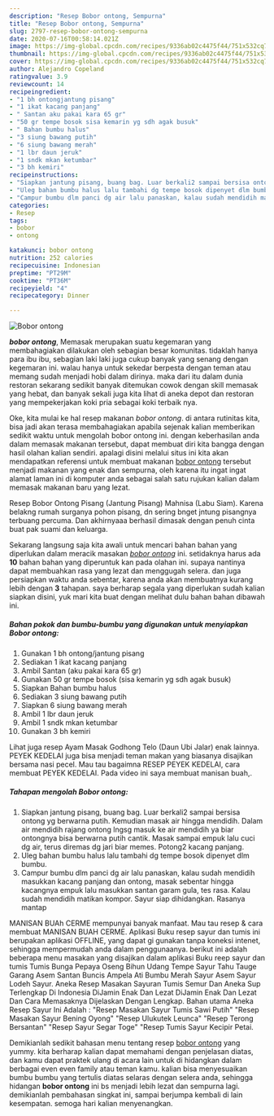 ```yaml
---
description: "Resep Bobor ontong, Sempurna"
title: "Resep Bobor ontong, Sempurna"
slug: 2797-resep-bobor-ontong-sempurna
date: 2020-07-16T00:58:14.021Z
image: https://img-global.cpcdn.com/recipes/9336ab02c4475f44/751x532cq70/bobor-ontong-foto-resep-utama.jpg
thumbnail: https://img-global.cpcdn.com/recipes/9336ab02c4475f44/751x532cq70/bobor-ontong-foto-resep-utama.jpg
cover: https://img-global.cpcdn.com/recipes/9336ab02c4475f44/751x532cq70/bobor-ontong-foto-resep-utama.jpg
author: Alejandro Copeland
ratingvalue: 3.9
reviewcount: 14
recipeingredient:
- "1 bh ontongjantung pisang"
- "1 ikat kacang panjang"
- " Santan aku pakai kara 65 gr"
- "50 gr tempe bosok sisa kemarin yg sdh agak busuk"
- " Bahan bumbu halus"
- "3 siung bawang putih"
- "6 siung bawang merah"
- "1 lbr daun jeruk"
- "1 sndk mkan ketumbar"
- "3 bh kemiri"
recipeinstructions:
- "Siapkan jantung pisang, buang bag. Luar berkali2 sampai bersisa ontong yg berwarna putih. Kemudian masak air hingga mendidih. Dalam air mendidih rajang ontong lngsg masuk ke air mendidih ya biar ontongnya bisa berwarna putih cantik. Masak sampai empuk lalu cuci dg air, terus diremas dg jari biar memes. Potong2 kacang panjang."
- "Uleg bahan bumbu halus lalu tambahi dg tempe bosok dipenyet dlm bumbu."
- "Campur bumbu dlm panci dg air lalu panaskan, kalau sudah mendidih masukkan kacang panjang dan ontong, masak sebentar hingga kacangnya empuk lalu masukkan santan garam gula, tes rasa. Kalau sudah mendidih matikan kompor. Sayur siap dihidangkan. Rasanya mantap"
categories:
- Resep
tags:
- bobor
- ontong

katakunci: bobor ontong 
nutrition: 252 calories
recipecuisine: Indonesian
preptime: "PT29M"
cooktime: "PT36M"
recipeyield: "4"
recipecategory: Dinner

---
```



![Bobor ontong](https://img-global.cpcdn.com/recipes/9336ab02c4475f44/751x532cq70/bobor-ontong-foto-resep-utama.jpg)

<b><i>bobor ontong</i></b>, Memasak merupakan suatu kegemaran yang membahagiakan dilakukan oleh sebagian besar komunitas. tidaklah hanya para ibu ibu, sebagian laki laki juga cukup banyak yang senang dengan kegemaran ini. walau hanya untuk sekedar berpesta dengan teman atau memang sudah menjadi hobi dalam dirinya. maka dari itu dalam dunia restoran sekarang sedikit banyak ditemukan cowok dengan skill memasak yang hebat, dan banyak sekali juga kita lihat di aneka depot dan restoran yang mempekerjakan koki pria sebagai koki terbaik nya.

Oke, kita mulai ke hal resep makanan <i>bobor ontong</i>. di antara rutinitas kita, bisa jadi akan terasa membahagiakan apabila sejenak kalian memberikan sedikit waktu untuk mengolah bobor ontong ini. dengan keberhasilan anda dalam memasak makanan tersebut, dapat membuat diri kita bangga dengan hasil olahan kalian sendiri. apalagi disini melalui situs ini kita akan mendapatkan referensi untuk membuat makanan <u>bobor ontong</u> tersebut menjadi makanan yang enak dan sempurna, oleh karena itu ingat ingat alamat laman ini di komputer anda sebagai salah satu rujukan kalian dalam memasak makanan baru yang lezat.

Resep Bobor Ontong Pisang (Jantung Pisang) Mahnisa (Labu Siam). Karena belakng rumah surganya pohon pisang, dn sering bnget jntung pisangnya terbuang percuma. Dan akhirnyaaa berhasil dimasak dengan penuh cinta buat pak suami dan keluarga.


Sekarang langsung saja kita awali untuk mencari bahan bahan yang diperlukan dalam meracik masakan <u><i>bobor ontong</i></u> ini. setidaknya harus ada <b>10</b> bahan bahan yang diperuntuk kan pada olahan ini. supaya nantinya dapat membuahkan rasa yang lezat dan menggugah selera. dan juga persiapkan waktu anda sebentar, karena anda akan membuatnya kurang lebih dengan <b>3</b> tahapan. saya berharap segala yang diperlukan sudah kalian siapkan disini, yuk mari kita buat dengan melihat dulu bahan bahan dibawah ini.

<!--inarticleads1-->

##### Bahan pokok dan bumbu-bumbu yang digunakan untuk menyiapkan Bobor ontong:

1. Gunakan 1 bh ontong/jantung pisang
1. Sediakan 1 ikat kacang panjang
1. Ambil  Santan (aku pakai kara 65 gr)
1. Gunakan 50 gr tempe bosok (sisa kemarin yg sdh agak busuk)
1. Siapkan  Bahan bumbu halus
1. Sediakan 3 siung bawang putih
1. Siapkan 6 siung bawang merah
1. Ambil 1 lbr daun jeruk
1. Ambil 1 sndk mkan ketumbar
1. Gunakan 3 bh kemiri


Lihat juga resep Ayam Masak Godhong Telo (Daun Ubi Jalar) enak lainnya. PEYEK KEDELAI juga bisa menjadi teman makan yang biasanya disajikan bersama nasi pecel. Mau tau bagaimna RESEP PEYEK KEDELAI, cara membuat PEYEK KEDELAI. Pada video ini saya membuat manisan buah,. 

<!--inarticleads2-->

##### Tahapan mengolah Bobor ontong:

1. Siapkan jantung pisang, buang bag. Luar berkali2 sampai bersisa ontong yg berwarna putih. Kemudian masak air hingga mendidih. Dalam air mendidih rajang ontong lngsg masuk ke air mendidih ya biar ontongnya bisa berwarna putih cantik. Masak sampai empuk lalu cuci dg air, terus diremas dg jari biar memes. Potong2 kacang panjang.
1. Uleg bahan bumbu halus lalu tambahi dg tempe bosok dipenyet dlm bumbu.
1. Campur bumbu dlm panci dg air lalu panaskan, kalau sudah mendidih masukkan kacang panjang dan ontong, masak sebentar hingga kacangnya empuk lalu masukkan santan garam gula, tes rasa. Kalau sudah mendidih matikan kompor. Sayur siap dihidangkan. Rasanya mantap


MANISAN BUAh CERME mempunyai banyak manfaat. Mau tau resep &amp; cara membuat MANISAN BUAH CERME. Aplikasi Buku resep sayur dan tumis ini berupakan aplikasi OFFLINE, yang dapat gi gunakan tanpa koneksi intenet, sehingga mempermudah anda dalam penggunaanya. berikut ini adalah beberapa menu masakan yang disajikan dalam aplikasi Buku reep sayur dan tumis Tumis Bunga Pepaya Oseng Bihun Udang Tempe Sayur Tahu Tauge Garang Asem Santan Buncis Ampela Ati Bumbu Merah Sayur Asem Sayur Lodeh Sayur. Aneka Resep Masakan Sayuran Tumis Semur Dan Aneka Sup Terlengkap Di Indonesia DiJamin Enak Dan Lezat DiJamin Enak Dan Lezat Dan Cara Memasaknya Dijelaskan Dengan Lengkap. Bahan utama Aneka Resep Sayur Ini Adalah : &#34;Resep Masakan Sayur Tumis Sawi Putih&#34; &#34;Resep Masakan Sayur Bening Oyong&#34; &#34;Resep Ulukutek Leunca&#34; &#34;Resep Terong Bersantan&#34; &#34;Resep Sayur Segar Toge&#34; &#34;Resep Tumis Sayur Kecipir Petai. 

Demikianlah sedikit bahasan menu tentang resep <u>bobor ontong</u> yang yummy. kita berharap kalian dapat memahami dengan penjelasan diatas, dan kamu dapat praktek ulang di acara lain untuk di hidangkan dalam berbagai even even family atau teman kamu. kalian bisa menyesuaikan bumbu bumbu yang tertulis diatas selaras dengan selera anda, sehingga hidangan <b>bobor ontong</b> ini bs menjadi lebih lezat dan sempurna lagi. demikianlah pembahasan singkat ini, sampai berjumpa kembali di lain kesempatan. semoga hari kalian menyenangkan.
